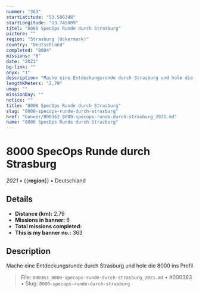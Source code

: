 ```yaml
---
nummer: "363"
startLatitude: "53.506348"
startLongitude: "13.745009"
titel: "8000 SpecOps Runde durch Strasburg"
picture: ""
region: "Strasburg (Uckermark)"
country: "Deutschland"
completed: "8004"
missions: "6"
date: "2021"
bg-link: ""
onyx: "1"
description: "Mache eine Entdeckungsrunde durch Strasburg und hole die 8000 ins Profil"
lengthKMeters: "2,79"
umap: ""
missionDay: ""
notice: ""
title: "8000 SpecOps Runde durch Strasburg"
slug: "8000-specops-runde-durch-strasburg"
href: "banner/000363_8000-specops-runde-durch-strasburg_2021.md"
name: "8000 SpecOps Runde durch Strasburg"
---
```

# 8000 SpecOps Runde durch Strasburg

*2021* • {{__region__}} • Deutschland





## Details
- **Distance (km):** 2.79
- **Missions in banner:** 6
- **Total missions completed:** 
- **This is my banner no.:** 363



## Description
Mache eine Entdeckungsrunde durch Strasburg und hole die 8000 ins Profil




> File: `000363_8000-specops-runde-durch-strasburg_2021.md` • #000363 • Slug: `8000-specops-runde-durch-strasburg`
